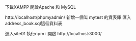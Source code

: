 下載XAMPP
開啟Apache 和 MySQL

http://localhost/phpmyadmin/
新增一個叫 mytest 的資表庫 匯入address_book.sql這個資料表

進入site01 執行npm i
開啟 http://localhost:3000/
